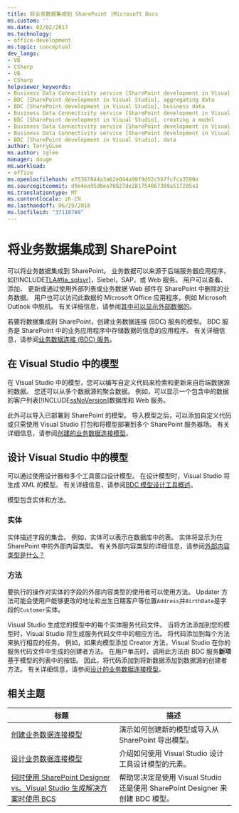 ```yaml
---
title: 将业务数据集成到 SharePoint |Microsoft Docs
ms.custom: ''
ms.date: 02/02/2017
ms.technology:
- office-development
ms.topic: conceptual
dev_langs:
- VB
- CSharp
- VB
- CSharp
helpviewer_keywords:
- Business Data Connectivity service [SharePoint development in Visual Studio], business data
- BDC [SharePoint development in Visual Studio], aggregating data
- BDC [SharePoint development in Visual Studio], business data
- Business Data Connectivity service [SharePoint development in Visual Studio], aggregating data
- BDC [SharePoint development in Visual Studio], creating a model
- Business Data Connectivity service [SharePoint development in Visual Studio], creating a model
- Business Data Connectivity service [SharePoint development in Visual Studio], data
- BDC [SharePoint development in Visual Studio], data
author: TerryGLee
ms.author: tglee
manager: douge
ms.workload:
- office
ms.openlocfilehash: e75367844a3a62e044a98f9d52c567fcfca3590e
ms.sourcegitcommit: d9e4ea95d0ea70827de281754067309a517205a1
ms.translationtype: MT
ms.contentlocale: zh-CN
ms.lasthandoff: 06/29/2018
ms.locfileid: "37118788"
---
```

# <a name="integrate-business-data-into-sharepoint"></a>将业务数据集成到 SharePoint
  可以将业务数据集成到 SharePoint。 业务数据可以来源于后端服务器应用程序，如[!INCLUDE[TLA#tla_sqlsvr](../sharepoint/includes/tlasharptla-sqlsvr-md.md)]，Siebel，SAP，或 Web 服务。 用户可以查看、 添加、 更新或通过使用外部列表或业务数据 Web 部件在 SharePoint 中删除的业务数据。  用户也可以访问此数据的 Microsoft Office 应用程序，例如 Microsoft Outlook 中脱机。 有关详细信息，请参阅[其中可以显示外部数据的](http://go.microsoft.com/fwlink/?LinkId=169295)。  
  
 若要将数据集成到 SharePoint，创建业务数据连接 (BDC) 服务的模型。 BDC 服务是 SharePoint 中的业务应用程序中存储数据的信息的应用程序。 有关详细信息，请参阅[业务数据连接 (BDC) 服务](http://go.microsoft.com/fwlink/?LinkID=169276)。  
  
## <a name="models-in-visual-studio"></a>在 Visual Studio 中的模型  
 在 Visual Studio 中的模型，您可以编写自定义代码来检索和更新来自后端数据源的数据。 您还可以从多个数据源的聚合数据。 例如，可以显示一个包含中的数据的客户列表[!INCLUDE[ssNoVersion](../sharepoint/includes/ssnoversion-md.md)]数据库和 Web 服务。  
  
 此外可以导入已部署到 SharePoint 的模型。 导入模型之后，可以添加自定义代码或只需使用 Visual Studio 打包和将模型部署到多个 SharePoint 服务器场。 有关详细信息，请参阅[创建的业务数据连接模型](../sharepoint/creating-a-business-data-connectivity-model.md)。  
  
## <a name="design-a-model-in-visual-studio"></a>设计 Visual Studio 中的模型
 可以通过使用设计器和多个工具窗口设计模型。 在设计模型时，Visual Studio 将生成 XML 的模型。 有关详细信息，请参阅[BDC 模型设计工具概述](../sharepoint/bdc-model-design-tools-overview.md)。  
  
 模型包含实体和方法。  
  
### <a name="entities"></a>实体  
 实体描述字段的集合。 例如，实体可以表示在数据库中的表。 实体将显示为在 SharePoint 中的外部内容类型。 有关外部内容类型的详细信息，请参阅[外部内容类型是什么？](http://go.microsoft.com/fwlink/?LinkId=169293)  
  
### <a name="methods"></a>方法  
 要执行的操作对实体的字段的外部内容类型的使用者可以使用方法。 Updater 方法可能会使用户能够更改的地址和出生日期客户等位置`Address`并`BirthDate`是字段的`Customer`实体。  
  
 Visual Studio 生成您的模型中的每个实体服务代码文件。 当将方法添加到您的模型时，Visual Studio 将生成服务代码文件中的相应方法。 将代码添加到每个方法来执行相应的任务。 例如，如果向模型添加 Creator 方法，Visual Studio 在你的服务代码文件中生成的创建者方法。 在用户单击时，调用此方法由 BDC 服务**新项**基于模型的列表中的按钮。 因此，将代码添加到将新数据添加到数据源的创建者方法。 有关详细信息，请参阅[设计的业务数据连接模型](../sharepoint/designing-a-business-data-connectivity-model.md)。  
  
## <a name="related-topics"></a>相关主题
  
|标题|描述|  
|-----------|-----------------|  
|[创建业务数据连接模型](../sharepoint/creating-a-business-data-connectivity-model.md)|演示如何创建新的模型或导入从 SharePoint 导出模型。|  
|[设计业务数据连接模型](../sharepoint/designing-a-business-data-connectivity-model.md)|介绍如何使用 Visual Studio 设计工具设计模型的元素。|  
|[何时使用 SharePoint Designer vs。Visual Studio 生成解决方案时使用 BCS](http://go.microsoft.com/fwlink/?LinkID=183448)|帮助您决定是使用 Visual Studio 还是使用 SharePoint Designer 来创建 BDC 模型。|  
  
